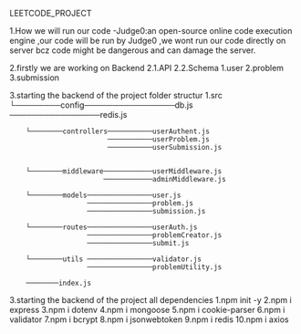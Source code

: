 LEETCODE_PROJECT

1.How we will run our code
-Judge0:an open-source online code execution engine ,our code will be run by Judge0 ,we wont run our code directly on          server bcz code might be dangerous and can damage the server.

2.firstly we are working on Backend
2.1.API
2.2.Schema
    1.user
    2.problem
    3.submission


3.starting the backend of the project folder structur
    1.src
        └────────config────────────────db.js 
                       ────────────────redis.js 

        └────────controllers───────────userAuthent.js 
                            ───────────userProblem.js 
                            ───────────userSubmission.js
                            

        └────────middleware────────────userMiddleware.js
                           ────────────adminMiddleware.js 

        └────────models────────────────user.js
                       ────────────────problem.js 
                       ────────────────submission.js

        └────────routes────────────────userAuth.js
                       ────────────────problemCreator.js
                       ────────────────submit.js 

        └────────utils ────────────────validator.js 
                       ────────────────problemUtility.js 

        ────────index.js



3.starting the backend of the project all dependencies
    1.npm init -y
    2.npm i express
    3.npm i dotenv
    4.npm i mongoose
    5.npm i cookie-parser
    6.npm i validator
    7.npm i bcrypt
    8.npm i jsonwebtoken
    9.npm i redis
    10.npm i axios
